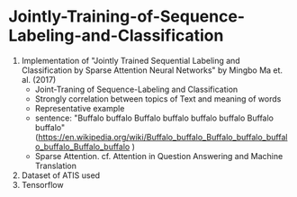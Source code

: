 # Jointly-Training-of-Sequence-Labeling-and-Classification
1. Implementation of "Jointly Trained Sequential Labeling and Classification by Sparse Attention Neural Networks" by Mingbo Ma et. al. (2017)
   - Joint-Traning of Sequence-Labeling and Classification
   - Strongly correlation between topics of Text and meaning of words 
   - Representative example
   - sentence: "Buffalo buffalo Buffalo buffalo buffalo buffalo Buffalo buffalo" (https://en.wikipedia.org/wiki/Buffalo_buffalo_Buffalo_buffalo_buffalo_buffalo_Buffalo_buffalo )
   - Sparse Attention. cf. Attention in Question Answering and Machine Translation
2. Dataset of ATIS used
3. Tensorflow
